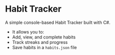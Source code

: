 # Habit Tracker
A simple console-based Habit Tracker built with C#.
- It allows you to:
- Add, view, and complete habits
- Track streaks and progress
- Save habits in a `habits.json` file